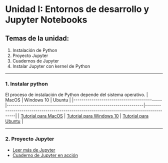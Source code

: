 # Unidad I: Entornos de desarrollo y Jupyter Notebooks

## Temas de la unidad:
1. Instalación de Python
2. Proyecto Jupyter
3. Cuadernos de Jupyter
4. Instalar Jupyter con kernel de Python

---

### 1. Instalar python
El proceso de instalación de Python depende del sistema operativo.
| MacOS                                      | Windows 10                                                         | Ubuntu                                                                                    |
|--------------------------------------------|--------------------------------------------------------------------|-------------------------------------------------------------------------------------------|
| [Tutorial para MacOS](https://wsvincent.com/install-python3-mac/) | [Tutorial para Windows 10](https://www.howtogeek.com/197947/how-to-install-python-on-windows/) | [Tutorial para Ubuntu](https://vitux.com/install-python3-on-ubuntu-and-set-up-a-virtual-programming-environment/) |


---

### 2. Proyecto Jupyter
- [Leer más de Jupyter](https://jupyter.org/)
- [Cuaderno de Jupyter en acción](Primer_notebook.ipynb)
